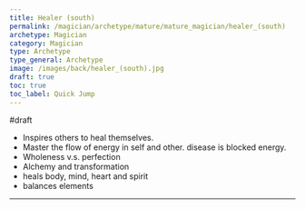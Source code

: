```yaml
---
title: Healer (south)
permalink: /magician/archetype/mature/mature_magician/healer_(south)
archetype: Magician
category: Magician
type: Archetype
type_general: Archetype
image: /images/back/healer_(south).jpg
draft: true
toc: true
toc_label: Quick Jump
---
```

#draft   
- Inspires others to heal themselves.  
- Master the flow of energy in self and other. disease is blocked energy.   
- Wholeness v.s. perfection  
- Alchemy and transformation  
- heals body, mind, heart and spirit  
- balances elements
---
